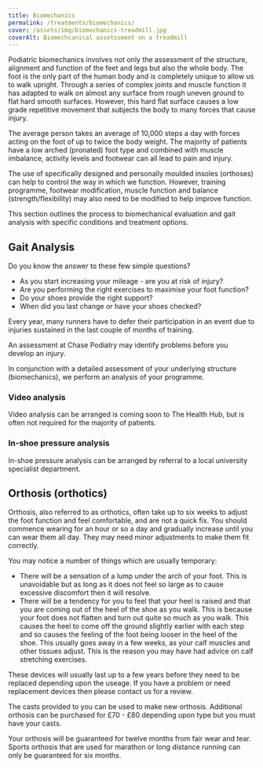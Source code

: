 ```yaml
---
title: Biomechanics
permalink: /treatments/biomechanics/
cover: /assets/img/biomechanics-treadmill.jpg
coverAlt: Biomechcanical assetssment on a treadmill
---
```


Podiatric biomechanics involves not only the assessment of the structure, alignment and function of the feet and legs but also the whole body. The foot is the only part of the human body and is completely unique to allow us to walk upright. Through a series of complex joints and muscle function it has adapted to walk on almost any surface from rough uneven ground to flat hard smooth surfaces. However, this hard flat surface causes a low grade repetitive movement that subjects the body to many forces that cause injury.

The average person takes an average of 10,000 steps a day with forces acting on the foot of up to twice the body weight. The majority of patients have a low arched (pronated) foot type and combined with muscle imbalance, activity levels and footwear can all lead to pain and injury.

The use of specifically designed and personally moulded insoles (orthoses) can help to control the way in which we function. However, training programme, footwear modification, muscle function and balance (strength/flexibility) may also need to be modified to help improve function.

This section outlines the process to biomechanical evaluation and gait analysis with specific conditions and treatment options.

## Gait Analysis
Do you know the answer to these few simple questions?

* As you start increasing your mileage - are you at risk of injury?
* Are you performing the right exercises to maximise your foot function?
* Do your shoes provide the right support?
* When did you last change or have your shoes checked?

Every year, many runners have to defer their participation in an event due to injuries sustained in the last couple of months of training.

An assessment at Chase Podiatry may identify problems before you develop an injury.

In conjunction with a detailed assessment of your underlying structure (biomechanics), we perform an analysis of your programme.

### Video analysis

Video analysis can be arranged is coming soon to The Health Hub, but is often not required for the majority of patients.

### In-shoe pressure analysis

In-shoe pressure analysis can be arranged by referral to a local university specialist department.

## Orthosis (orthotics)
Orthosis, also referred to as orthotics, often take up to six weeks to adjust the foot function and feel comfortable, and are not a quick fix. You should commence wearing for an hour or so a day and gradually increase until you can wear them all day. They may need minor adjustments to make them fit correctly.

You may notice a number of things which are usually temporary:

* There will be a sensation of a lump under the arch of your foot. This is unavoidable but as long as it does not feel so large as to cause excessive discomfort then it will resolve.
* There will be a tendency for you to feel that your heel is raised and that you are coming out of the heel of the shoe as you walk. This is because your foot does not flatten and turn out quite so much as you walk. This causes the heel to come off the ground slightly earlier with each step and so causes the feeling of the foot being looser in the heel of the shoe. This usually goes away in a few weeks, as your calf muscles and other tissues adjust. This is the reason you may have had advice on calf stretching exercises.

These devices will usually last up to a few years before they need to be replaced depending upon the useage. If you have a problem or need replacement devices then please contact us for a review.

The casts provided to you can be used to make new orthosis. Additional orthosis can be purchased for £70 - £80 depending upon type but you must have your casts.

Your orthosis will be guaranteed for twelve months from fair wear and tear. Sports orthosis that are used for marathon or long distance running can only be guaranteed for six months.
